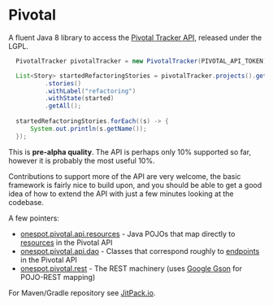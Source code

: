 # Pivotal

A fluent Java 8 library to access the [Pivotal Tracker API](https://www.pivotaltracker.com/help/api/rest/v5#top), released under the LGPL. 

```java
  PivotalTracker pivotalTracker = new PivotalTracker(PIVOTAL_API_TOKEN);

  List<Story> startedRefactoringStories = pivotalTracker.projects().get(PROJECT_ID)
          .stories()
          .withLabel("refactoring")
          .withState(started)
          .getAll();
  
  startedRefactoringStories.forEach((s) -> {
      System.out.println(s.getName());
  });
```

This is **pre-alpha quality**.  The API is perhaps only 10% supported so far, however it is probably the most useful 10%.

Contributions to support more of the API are very welcome, the basic framework is fairly nice to build upon, and you should be able to get a good idea of how to extend the API with just a few minutes looking at the codebase.

A few pointers:

* [onespot.pivotal.api.resources](https://github.com/onespot/pivotal/tree/master/src/main/java/onespot/pivotal/api/resources) - Java POJOs that map directly to [resources](https://www.pivotaltracker.com/help/api/rest/v5#Resources) in the Pivotal API
* [onespot.pivotal.api.dao](https://github.com/onespot/pivotal/tree/master/src/main/java/onespot/pivotal/api/dao) - Classes that correspond roughly to [endpoints](https://www.pivotaltracker.com/help/api/rest/v5#Endpoints) in the Pivotal API
* [onespot.pivotal.rest](https://github.com/onespot/pivotal/tree/master/src/main/java/onespot/pivotal/rest) - The REST machinery (uses [Google Gson](https://code.google.com/p/google-gson/) for POJO-REST mapping)

For Maven/Gradle repository see [JitPack.io](https://jitpack.io/#onespot/pivotal/).

